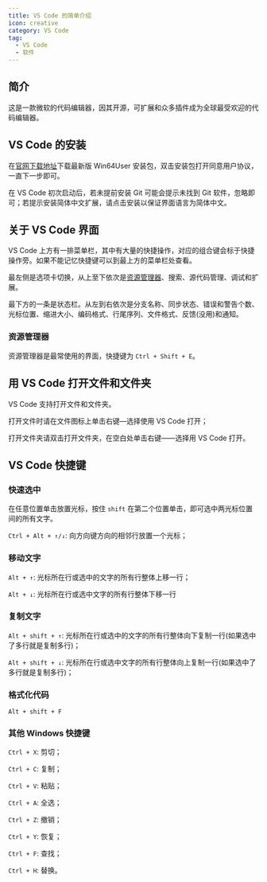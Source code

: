 ```yaml
---
title: VS Code 的简单介绍
icon: creative
category: VS Code
tag:
  - VS Code
  - 软件
---
```


## 简介

这是一款微软的代码编辑器，因其开源，可扩展和众多插件成为全球最受欢迎的代码编辑器。

## VS Code 的安装

在[官网下载地址](https://code.visualstudio.com/Download)下载最新版 Win64User 安装包，双击安装包打开同意用户协议，一直下一步即可。

在 VS Code 初次启动后，若未提前安装 Git 可能会提示未找到 Git 软件，忽略即可；若提示安装简体中文扩展，请点击安装以保证界面语言为简体中文。

## 关于 VS Code 界面

VS Code 上方有一排菜单栏，其中有大量的快捷操作，对应的组合键会标于快捷操作旁。如果不能记忆快捷键可以到最上方的菜单栏处查看。

最左侧是选项卡切换，从上至下依次是[资源管理器](#资源管理器)、搜索、源代码管理、调试和扩展。

最下方的一条是状态栏。从左到右依次是分支名称、同步状态、错误和警告个数、光标位置、缩进大小、编码格式、行尾序列、文件格式、反馈(没用)和通知。

### 资源管理器

资源管理器是最常使用的界面，快捷键为 `Ctrl + Shift + E`。

## 用 VS Code 打开文件和文件夹

VS Code 支持打开文件和文件夹。

打开文件时请在文件图标上单击右键—选择使用 VS Code 打开；

打开文件夹请双击打开文件夹，在空白处单击右键——选择用 VS Code 打开。

## VS Code 快捷键

### 快速选中

在任意位置单击放置光标，按住 `shift` 在第二个位置单击，即可选中两光标位置间的所有文字。

`Ctrl + Alt + ↑/↓`: 向方向键方向的相邻行放置一个光标；

### 移动文字

`Alt + ↑`: 光标所在行或选中的文字的所有行整体上移一行；

`Alt + ↓`: 光标所在行或选中文字的所有行整体下移一行

### 复制文字

`Alt + shift + ↑`: 光标所在行或选中的文字的所有行整体向下复制一行(如果选中了多行就是复制多行)；

`Alt + shift + ↓`: 光标所在行或选中文字的所有行整体向上复制一行(如果选中了多行就是复制多行)；

### 格式化代码

`Alt + shift + F`

### 其他 Windows 快捷键

`Ctrl + X`: 剪切；

`Ctrl + C`: 复制；

`Ctrl + V`: 粘贴；

`Ctrl + A`: 全选；

`Ctrl + Z`: 撤销；

`Ctrl + Y`: 恢复；

`Ctrl + F`: 查找；

`Ctrl + H`: 替换。
